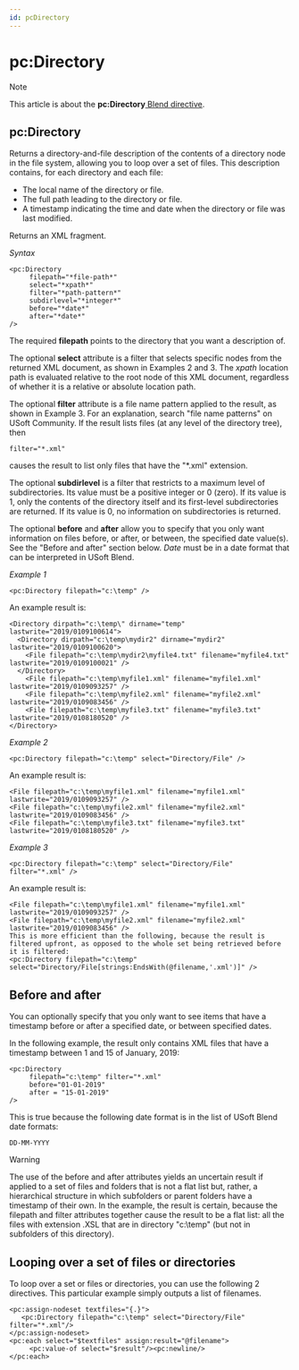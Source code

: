```yaml
---
id: pcDirectory
---
```


# pc:Directory



> [!NOTE]
> This article is about the **pc:Directory**[ Blend directive](/docs/Repositories/Blend_directives).

## **pc:Directory**

Returns a directory-and-file description of the contents of a directory node in the file system, allowing you to loop over a set of files. This description contains, for each directory and each file:

- The local name of the directory or file.
- The full path leading to the directory or file.
- A timestamp indicating the time and date when the directory or file was last modified.

Returns an XML fragment.

*Syntax*

```
<pc:Directory
     filepath="*file-path*"
     select="*xpath*"
     filter="*path-pattern*"
     subdirlevel="*integer*"
     before="*date*"
     after="*date*"
/>
```

The required **filepath** points to the directory that you want a description of.

The optional **select** attribute is a filter that selects specific nodes from the returned XML document, as shown in Examples 2 and 3. The *xpath* location path is evaluated relative to the root node of this XML document, regardless of whether it is a relative or absolute location path.

The optional **filter** attribute is a file name pattern applied to the result, as shown in Example 3. For an explanation, search "file name patterns" on USoft Community. If the result lists files (at any level of the directory tree), then

```
filter="*.xml"
```

causes the result to list only files that have the "*.xml" extension.

The optional **subdirlevel** is a filter that restricts to a maximum level of subdirectories. Its value must be a positive integer or 0 (zero). If its value is 1, only the contents of the directory itself and its first-level subdirectories are returned. If its value is 0, no information on subdirectories is returned.

The optional **before** and **after** allow you to specify that you only want information on files before, or after, or between, the specified date value(s). See the "Before and after" section below. *Date* must be in a date format that can be interpreted in USoft Blend.

*Example 1*

```language-xml
<pc:Directory filepath="c:\temp" />
```

An example result is:

```language-xml
<Directory dirpath="c:\temp\" dirname="temp" lastwrite="2019/0109100614">
  <Directory dirpath="c:\temp\mydir2" dirname="mydir2" lastwrite="2019/0109100620">
    <File filepath="c:\temp\mydir2\myfile4.txt" filename="myfile4.txt" lastwrite="2019/0109100021" />
  </Directory>
    <File filepath="c:\temp\myfile1.xml" filename="myfile1.xml" lastwrite="2019/0109093257" />
    <File filepath="c:\temp\myfile2.xml" filename="myfile2.xml" lastwrite="2019/0109083456" />
    <File filepath="c:\temp\myfile3.txt" filename="myfile3.txt" lastwrite="2019/0108180520" />
</Directory>
```

*Example 2*

```language-xml
<pc:Directory filepath="c:\temp" select="Directory/File" />
```

An example result is:

```language-xml
<File filepath="c:\temp\myfile1.xml" filename="myfile1.xml" lastwrite="2019/0109093257" />
<File filepath="c:\temp\myfile2.xml" filename="myfile2.xml" lastwrite="2019/0109083456" />
<File filepath="c:\temp\myfile3.txt" filename="myfile3.txt" lastwrite="2019/0108180520" />
```

*Example 3*

```language-xml
<pc:Directory filepath="c:\temp" select="Directory/File" filter="*.xml" />
```

An example result is:

```language-xml
<File filepath="c:\temp\myfile1.xml" filename="myfile1.xml" lastwrite="2019/0109093257" />
<File filepath="c:\temp\myfile2.xml" filename="myfile2.xml" lastwrite="2019/0109083456" />
This is more efficient than the following, because the result is filtered upfront, as opposed to the whole set being retrieved before it is filtered:
<pc:Directory filepath="c:\temp" select="Directory/File[strings:EndsWith(@filename,'.xml')]" />
```

## Before and after

You can optionally specify that you only want to see items that have a timestamp before or after a specified date, or between specified dates.

In the following example, the result only contains XML files that have a timestamp between 1 and 15 of January, 2019:

```language-xml
<pc:Directory
     filepath="c:\temp" filter="*.xml"
     before="01-01-2019"
     after = "15-01-2019"
/>
```

This is true because the following date format is in the list of USoft Blend date formats:

```
DD-MM-YYYY
```

> [!WARNING]
> The use of the before and after attributes yields an uncertain result if applied to a set of files and folders that is not a flat list but, rather, a hierarchical structure in which subfolders or parent folders have a timestamp of their own. In the example, the result is certain, because the filepath and filter attributes together cause the result to be a flat list: all the files with extension .XSL that are in directory "c:\\temp" (but not in subfolders of this directory).

## Looping over a set of files or directories

To loop over a set or files or directories, you can use the following 2 directives. This particular example simply outputs a list of filenames.

```language-xml
<pc:assign-nodeset textfiles="{.}">
   <pc:Directory filepath="c:\temp" select="Directory/File" filter="*.xml"/>
</pc:assign-nodeset>
<pc:each select="$textfiles" assign:result="@filename">
     <pc:value-of select="$result"/><pc:newline/>
</pc:each>
```

 